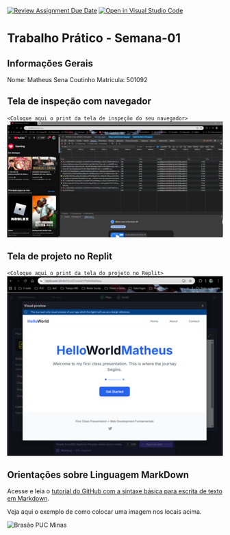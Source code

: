 [![Review Assignment Due Date](https://classroom.github.com/assets/deadline-readme-button-22041afd0340ce965d47ae6ef1cefeee28c7c493a6346c4f15d667ab976d596c.svg)](https://classroom.github.com/a/GUqGQUHW)
[![Open in Visual Studio Code](https://classroom.github.com/assets/open-in-vscode-2e0aaae1b6195c2367325f4f02e2d04e9abb55f0b24a779b69b11b9e10269abc.svg)](https://classroom.github.com/online_ide?assignment_repo_id=20065838&assignment_repo_type=AssignmentRepo)
# Trabalho Prático - Semana-01

## Informações Gerais

Nome: Matheus Sena Coutinho
Matricula: 501092

## Tela de inspeção com navegador

`<Coloque aqui o print da tela de inspeção do seu navegador>`
![Print do Navegador pasta network](images/PrintNavegadorNetwork.png)

## Tela de projeto no Replit

`<Coloque aqui o print da tela do projeto no Replit>`
![Print do Rplit](images/HelloWorldMatheus.png)



## Orientações sobre Linguagem MarkDown

Acesse e leia o [tutorial do GitHub com a sintaxe básica para escrita de texto em Markdown](https://docs.github.com/pt/get-started/writing-on-github/getting-started-with-writing-and-formatting-on-github/basic-writing-and-formatting-syntax).

Veja aqui o exemplo de como colocar uma imagem nos locais acima. 

![Brasão PUC Minas](images/brasao_puc.png)
